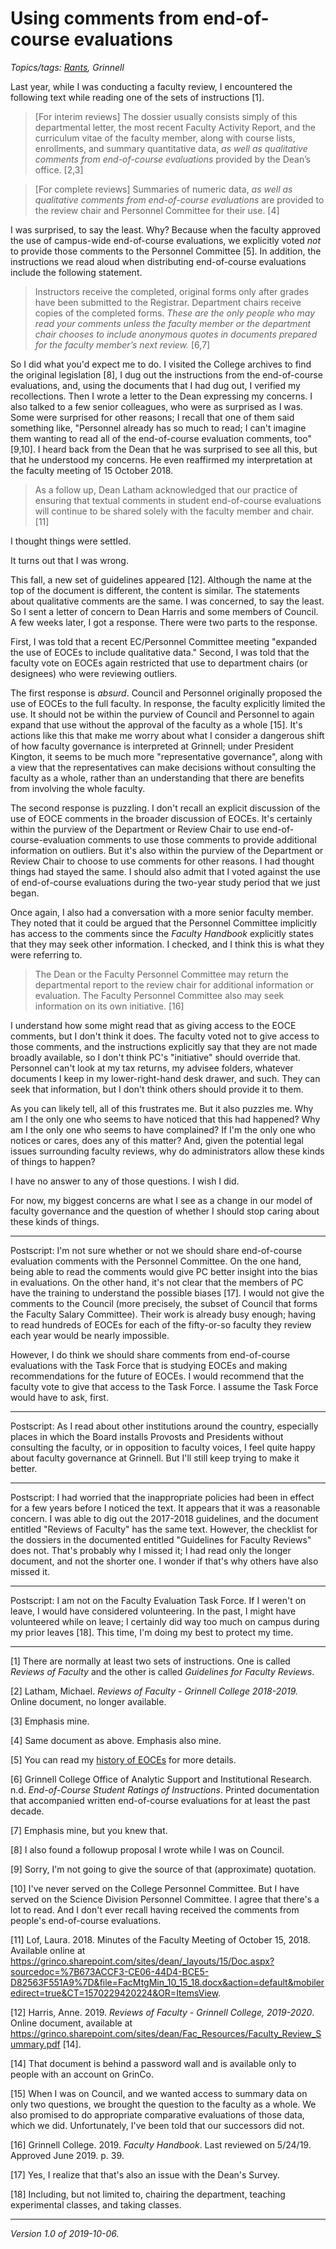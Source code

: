Using comments from end-of-course evaluations
=============================================

*Topics/tags: [Rants](index-rants), Grinnell*

Last year, while I was conducting a faculty review, I encountered
the following text while reading one of the sets of instructions [1].

> [For interim reviews] The dossier usually consists simply of this
departmental letter, the most recent Faculty Activity Report, and
the curriculum vitae of the faculty member, along with course lists,
enrollments, and summary quantitative data, *as well as qualitative
comments from end-of-course evaluations* provided by the Dean’s
office. [2,3]

> [For complete reviews] Summaries of numeric data, *as well as
qualitative comments from end-of-course evaluations* are provided
to the review chair and Personnel Committee for their use. [4]

I was surprised, to say the least.  Why?  Because when the faculty
approved the use of campus-wide end-of-course evaluations, we
explicitly voted *not* to provide those comments to the Personnel
Committee [5].  In addition, the instructions we read aloud when
distributing end-of-course evaluations include the following
statement.

> Instructors receive the completed, original forms only after
grades have been submitted to the Registrar. Department chairs
receive copies of the completed forms. *These are the only people
who may read your comments unless the faculty member or the department
chair chooses to include anonymous quotes in documents prepared for
the faculty member’s next review.* [6,7]

So I did what you'd expect me to do.  I visited the College archives
to find the original legislation [8], I dug out the instructions
from the end-of-course evaluations, and, using the documents that
I had dug out, I verified my recollections.  Then I wrote a letter
to the Dean expressing my concerns.  I also talked to a few senior
colleagues, who were as surprised as I was.  Some were surprised for
other reasons; I recall that one of them said something like,
"Personnel already has so much to read; I can't imagine them wanting
to read all of the end-of-course evaluation comments, too" [9,10].
I heard back from the Dean that he was surprised to see all this,
but that he understood my concerns.  He even reaffirmed my
interpretation at the faculty meeting of 15 October 2018.

> As a follow up, Dean Latham acknowledged that our practice of ensuring that textual comments in student end-of-course evaluations will continue to be shared solely with the faculty member and chair. [11]

I thought things were settled.

It turns out that I was wrong.

This fall, a new set of guidelines appeared [12].  Although the
name at the top of the document is different, the content is similar.
The statements about qualitative comments are the same.
I was concerned, to say the least.  So I sent a letter of concern
to Dean Harris and some members of Council.  A few weeks later, I
got a response.  There were two parts to the response.

First, I was told that a recent EC/Personnel Committee meeting
"expanded the use of EOCEs to include qualitative data."  Second, I
was told that the faculty vote on EOCEs again restricted that use to
department chairs (or designees) who were reviewing outliers.

The first response is *absurd*.  Council and Personnel originally
proposed the use of EOCEs to the full faculty.  In response, the
faculty explicitly limited the use.  It should not be within the
purview of Council and Personnel to again expand that use without
the approval of the faculty as a whole [15].  It's actions like this that
make me worry about what I consider a dangerous shift of how faculty
governance is interpreted at Grinnell; under President Kington, it
seems to be much more "representative governance", along with a
view that the representatives can make decisions without consulting
the faculty as a whole, rather than an understanding that there are
benefits from involving the whole faculty.

The second response is puzzling.  I don't recall an explicit
discussion of the use of EOCE comments in the broader discussion
of EOCEs.  It's certainly within the purview of the Department or
Review Chair to use end-of-course-evaluation comments to use those
comments to provide additional information on outliers.  But it's
also within the purview of the Department or Review Chair to choose
to use comments for other reasons.  I had thought things had stayed
the same.  I should also admit that I voted against the use of
end-of-course evaluations during the two-year study period that we
just began.

Once again, I also had a conversation with a more senior faculty member.
They noted that it could be argued that the Personnel Committee implicitly
has access to the comments since the _Faculty Handbook_ explicitly
states that they may seek other information.  I checked, and I think
this is what they were referring to.

> The Dean or the Faculty Personnel Committee may return the departmental report to the review chair for additional information or evaluation. The Faculty Personnel Committee also may seek information on its own initiative. [16]

I understand how some might read that as giving access to the EOCE
comments, but I don't think it does.  The faculty voted not to give
access to those comments, and the instructions explicitly say that
they are not made broadly available, so I don't think PC's "initiative"
should override that.  Personnel can't look at my tax returns, my
advisee folders, whatever documents I keep in my lower-right-hand
desk drawer, and such.  They can seek that information, but I don't
think others should provide it to them.

As you can likely tell, all of this frustrates me.  But it also
puzzles me.  Why am I the only one who seems to have noticed that
this had happened?  Why am I the only one who seems to have complained?
If I'm the only one who notices or cares, does any of this matter?
And, given the potential legal issues surrounding faculty reviews,
why do administrators allow these kinds of things to happen?

I have no answer to any of those questions.  I wish I did.

For now, my biggest concerns are what I see as a change in our model
of faculty governance and the question of whether I should stop caring
about these kinds of things.

---

Postscript: I'm not sure whether or not we should share end-of-course
evaluation comments with the Personnel Committee.  On the one hand,
being able to read the comments would give PC better insight into the
bias in evaluations.  On the other hand, it's not clear that the members
of PC have the training to understand the possible biases [17].  I
would not give the comments to the Council (more precisely, the subset
of Council that forms the Faculty Salary Committee).  Their work is already
busy enough; having to read hundreds of EOCEs for each of the fifty-or-so
faculty they review each year would be nearly impossible.

However, I do think we should share comments from end-of-course evaluations
with the Task Force that is studying EOCEs and making recommendations for the
future of EOCEs.  I would recommend that the faculty vote to give that
access to the Task Force.  I assume the Task Force would have to ask, first.

---

Postscript: As I read about other institutions around the country,
especially places in which the Board installs Provosts and Presidents
without consulting the faculty, or in opposition to faculty voices,
I feel quite happy about faculty governance at Grinnell.  But I'll
still keep trying to make it better.

---

Postscript: I had worried that the inappropriate policies had been
in effect for a few years before I noticed the text.  It appears
that it was a reasonable concern.  I was able to dig out the 2017-2018
guidelines, and the document entitled "Reviews of Faculty" has the
same text.  However, the checklist for the dossiers in the documented
entitled "Guidelines for Faculty Reviews" does not.  That's probably
why I missed it; I had read only the longer document, and not the
shorter one.  I wonder if that's why others have also missed it.

---

Postscript: I am not on the Faculty Evaluation Task Force.  If I
weren't on leave, I would have considered volunteering.  In the
past, I might have volunteered while on leave; I certainly did way
too much on campus during my prior leaves [18].  This time, I'm
doing my best to protect my time.

---

[1] There are normally at least two sets of instructions.  One is
called _Reviews of Faculty_ and the other is called _Guidelines for
Faculty Reviews_. 

[2] Latham, Michael.  _Reviews of Faculty - Grinnell College 2018-2019._
Online document, no longer available.

[3] Emphasis mine.

[4] Same document as above.  Emphasis also mine.

[5] You can read my [history of EOCEs](eoce-history) for more details.

[6] Grinnell College Office of Analytic Support and Institutional
Research.  n.d.  _End-of-Course Student Ratings of Instructions_.
Printed documentation that accompanied written end-of-course
evaluations for at least the past decade.

[7] Emphasis mine, but you knew that.

[8] I also found a followup proposal I wrote while I was on Council.

[9] Sorry, I'm not going to give the source of that (approximate)
quotation.

[10] I've never served on the College Personnel Committee.  But I
have served on the Science Division Personnel Committee.  I agree
that there's a lot to read.  And I don't ever recall having received
the comments from people's end-of-course evaluations.

[11] Lof, Laura.  2018.  Minutes of the Faculty Meeting of October 15, 2018.
Available online at <https://grinco.sharepoint.com/sites/dean/_layouts/15/Doc.aspx?sourcedoc=%7B673ACCF3-CE06-44D4-BCE5-D82563F551A9%7D&file=FacMtgMin_10_15_18.docx&action=default&mobileredirect=true&CT=1570229420224&OR=ItemsView>.

[12] Harris, Anne.  2019.  _Reviews of Faculty - Grinnell College, 2019-2020_.
Online document, available at <https://grinco.sharepoint.com/sites/dean/Fac_Resources/Faculty_Review_Summary.pdf> [14].

[14] That document is behind a password wall and is available only to
people with an account on GrinCo.

[15] When I was on Council, and we wanted access to summary data
on only two questions, we brought the question to the faculty as a
whole.  We also promised to do appropriate comparative evaluations
of those data, which we did.  Unfortunately, I've been told that
our successors did not.

[16] Grinnell College.  2019.  _Faculty Handbook_.  Last reviewed on
5/24/19. Approved June 2019.  p. 39.

[17] Yes, I realize that that's also an issue with the Dean's Survey.

[18] Including, but not limited to, chairing the department, teaching
experimental classes, and taking classes.

---

*Version 1.0 of 2019-10-06.*
